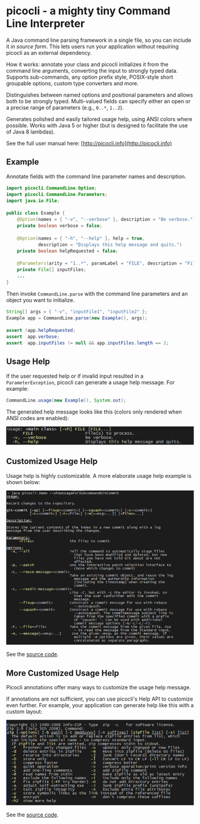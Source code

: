 # picocli - a mighty tiny Command Line Interpreter

A Java command line parsing framework in a single file, so you can include it _in source form_.
This lets users run your application without requiring picocli as an external dependency.

How it works: annotate your class and picocli initializes it from the command line arguments,
converting the input to strongly typed data. Supports sub-commands, any option prefix style,
POSIX-style short groupable options, custom type converters and more.

Distinguishes between named options and positional parameters and allows both to be strongly typed.
Multi-valued fields can specify either an open or a precise range of parameters (e.g., `0..*`, `1..2`).

Generates polished and easily tailored usage help, using ANSI colors where possible.
Works with Java 5 or higher (but is designed to facilitate the use of Java 8 lambdas).


See the full user manual here: [http://picocli.info](http://picocli.info)


## Example

Annotate fields with the command line parameter names and description.

```java
import picocli.CommandLine.Option;
import picocli.CommandLine.Parameters;
import java.io.File;

public class Example {
    @Option(names = { "-v", "--verbose" }, description = "Be verbose.")
    private boolean verbose = false;

    @Option(names = { "-h", "--help" }, help = true,
            description = "Displays this help message and quits.")
    private boolean helpRequested = false;

    @Parameters(arity = "1..*", paramLabel = "FILE", description = "File(s) to process.")
    private File[] inputFiles;
    ...
}
```

Then invoke `CommandLine.parse` with the command line parameters and an object you want to initialize.

```java
String[] args = { "-v", "inputFile1", "inputFile2" };
Example app = CommandLine.parse(new Example(), args);

assert !app.helpRequested;
assert  app.verbose;
assert  app.inputFiles != null && app.inputFiles.length == 2;
```

## Usage Help

If the user requested help or if invalid input resulted in a `ParameterException`,
picocli can generate a usage help message. For example:
```java
CommandLine.usage(new Example(), System.out);
```

The generated help message looks like this (colors only rendered when ANSI codes are enabled):

![Usage help message with ANSI colors](docs/images/ExampleUsageANSI.png?raw=true)

## Customized Usage Help

Usage help is highly customizable.
A more elaborate usage help example is shown below:

![Longer help message with ANSI colors](docs/images/UsageHelpWithStyle.png?raw=true)

See the [source code](https://github.com/remkop/picocli/blob/master/src/test/java/picocli/Demo.java#L155).

## More Customized Usage Help

Picocli annotations offer many ways to customize the usage help message.

If annotations are not sufficient, you can use picocli's Help API to customize even further.
For example, your application can generate help like this with a custom layout:

![Usage help message with two options per row](docs/images/UsageHelpWithCustomLayout.png?raw=true)

See the [source code](https://github.com/remkop/picocli/blob/master/src/test/java/picocli/CustomLayoutDemo.java#L61).